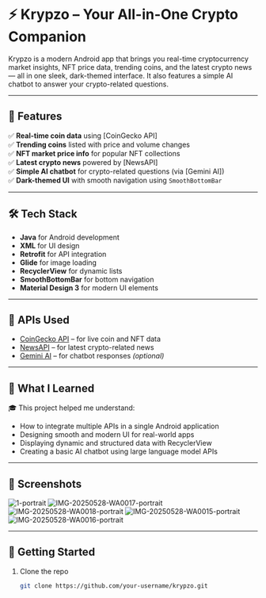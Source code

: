 # ⚡ Krypzo – Your All-in-One Crypto Companion

Krypzo is a modern Android app that brings you real-time cryptocurrency market insights, NFT price data, trending coins, and the latest crypto news — all in one sleek, dark-themed interface. It also features a simple AI chatbot to answer your crypto-related questions.

---

## 📱 Features

✅ **Real-time coin data** using [CoinGecko API]  
✅ **Trending coins** listed with price and volume changes  
✅ **NFT market price info** for popular NFT collections  
✅ **Latest crypto news** powered by [NewsAPI]  
✅ **Simple AI chatbot** for crypto-related questions (via [Gemini AI])  
✅ **Dark-themed UI** with smooth navigation using `SmoothBottomBar`

---

## 🛠️ Tech Stack

- **Java** for Android development  
- **XML** for UI design  
- **Retrofit** for API integration  
- **Glide** for image loading  
- **RecyclerView** for dynamic lists  
- **SmoothBottomBar** for bottom navigation  
- **Material Design 3** for modern UI elements  

---

## 🔌 APIs Used

- [CoinGecko API](https://www.coingecko.com/en/api) – for live coin and NFT data  
- [NewsAPI](https://newsapi.org/) – for latest crypto-related news  
- [Gemini AI](https://gemini.google.com/) – for chatbot responses *(optional)*

---

## 🧠 What I Learned

🎓 This project helped me understand:
- How to integrate multiple APIs in a single Android application  
- Designing smooth and modern UI for real-world apps  
- Displaying dynamic and structured data with RecyclerView  
- Creating a basic AI chatbot using large language model APIs

---

## 📸 Screenshots
![1-portrait](https://github.com/user-attachments/assets/3a93d1d2-5c43-41d8-a75f-d086dca5ef13)
![IMG-20250528-WA0017-portrait](https://github.com/user-attachments/assets/f5223df2-2a66-4d9f-ad3c-26aeaba44159)
![IMG-20250528-WA0018-portrait](https://github.com/user-attachments/assets/7d26a36e-b014-409c-bbbc-05e329b511c2)
![IMG-20250528-WA0015-portrait](https://github.com/user-attachments/assets/0ef14b52-002b-4a49-b4dc-6e26633703d7)
![IMG-20250528-WA0016-portrait](https://github.com/user-attachments/assets/a0800041-4b77-4438-a90a-4910f46ba804)


---

## 🚀 Getting Started

1. Clone the repo  
   ```bash
   git clone https://github.com/your-username/krypzo.git
